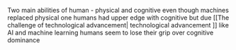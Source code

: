Two main abilities of human - physical and cognitive
even though machines replaced physical one humans had upper edge with cognitive but due [[The challenge of technological advancement| technological advancement ]] like AI and machine learning humans seem to lose their grip over cognitive dominance 